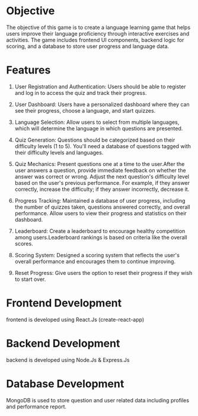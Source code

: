 # Objective
   The objective of this game is to create a language learning game that helps users improve their language proficiency through interactive exercises and activities. The 
   game includes frontend UI components, backend logic for scoring, and a database to store user progress and language data.

# Features
1. User Registration and Authentication:
   Users should be able to register and log in to access the quiz and track their progress.
2. User Dashboard:
   Users have a personalized dashboard where they can see their progress, choose a language, and start quizzes.
3. Language Selection: Allow users to select from multiple languages, which will determine the language in which questions are presented.
4. Quiz Generation: Questions should be categorized based on their difficulty levels (1 to 5). You'll need a database of questions tagged with their difficulty levels and 
   languages.

5. Quiz Mechanics: Present questions one at a time to the user.After the user answers a question, provide immediate feedback on whether the answer was correct or wrong.
   Adjust the next question's difficulty level based on the user's previous performance. For example, if they answer correctly, increase the difficulty; if they answer 
   incorrectly, decrease it.
   
6. Progress Tracking: Maintained a database of user progress, including the number of quizzes taken, questions answered correctly, and overall performance.
   Allow users to view their progress and statistics on their dashboard.
7. Leaderboard: Create a leaderboard to encourage healthy competition among users.Leaderboard rankings is based on criteria like the overall scores.
8. Scoring System: Designed a scoring system that reflects the user's overall performance and encourages them to continue improving.
9. Reset Progress: Give users the option to reset their progress if they wish to start over.




# Frontend Development
  frontend is developed using React.Js (create-react-app)

# Backend Development
  backend is developed using Node.Js & Express.Js 

# Database Development
  MongoDB is used to store question and user related data including profiles and performance report.



